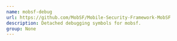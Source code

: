 ```yaml
---
name: mobsf-debug
url: https://github.com/MobSF/Mobile-Security-Framework-MobSF
description: Detached debugging symbols for mobsf.
group: None
---
```

